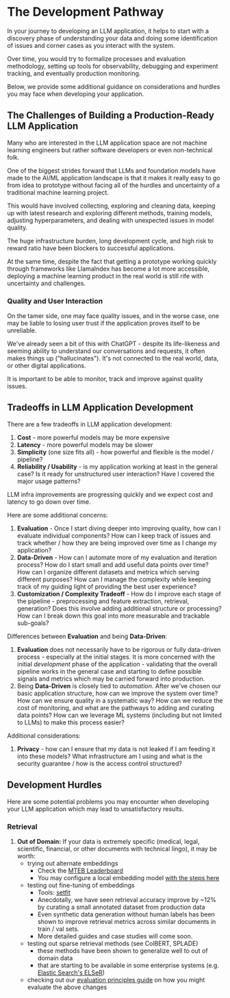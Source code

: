 
# The Development Pathway

In your journey to developing an LLM application, it helps to start with a discovery phase of understanding your data and doing some identification of issues and corner cases as you interact with the system.

Over time, you would try to formalize processes and evaluation methodology, setting up tools for observability, debugging and experiment tracking, and eventually production monitoring.

Below, we provide some additional guidance on considerations and hurdles you may face when developing your application.

## The Challenges of Building a Production-Ready LLM Application
Many who are interested in the LLM application space are not machine learning engineers but rather software developers or  even non-technical folk.

One of the biggest strides forward that LLMs and foundation models have made to the AI/ML application landscape is that it makes it really easy to go from idea to prototype without facing all of the hurdles and uncertainty of a traditional machine learning project.

This would have involved collecting, exploring and cleaning data, keeping up with latest research and exploring different methods, training models, adjusting hyperparameters, and dealing with unexpected issues in model quality.

The huge infrastructure burden, long development cycle, and high risk to reward ratio have been blockers to successful applications.

At the same time, despite the fact that getting a prototype working quickly through frameworks like LlamaIndex has become a lot more accessible, deploying a machine learning product in the real world is still rife with uncertainty and challenges.

### Quality and User Interaction
On the tamer side, one may face quality issues, and in the worse case, one may be liable to losing user trust if the application proves itself to be unreliable.

We've already seen a bit of this with ChatGPT - despite its life-likeness and seeming ability to understand our conversations and requests, it often makes things up ("hallucinates"). It's not connected to the real world, data, or other digital applications.

It is important to be able to monitor, track and improve against quality issues.

## Tradeoffs in LLM Application Development
There are a few tradeoffs in LLM application development:
1. **Cost** - more powerful models may be more expensive
2. **Latency** - more powerful models may be slower
3. **Simplicity** (one size fits all) - how powerful and flexible is the model / pipeline?
4. **Reliability / Usability** - is my application working at least in the general case? Is it ready for unstructured user interaction? Have I covered the major usage patterns?

LLM infra improvements are progressing quickly and we expect cost and latency to go down over time.

Here are some additional concerns:
1. **Evaluation** - Once I start diving deeper into improving quality, how can I evaluate individual components? How can I keep track of issues and track whether / how they are being improved over time as I change my application?
2. **Data-Driven** - How can I automate more of my evaluation and iteration process? How do I start small and add useful data points over time? How can I organize different datasets and metrics which serving different purposes? How can I manage the complexity while keeping track of my guiding light of providing the best user experience?
3. **Customization / Complexity Tradeoff** - How do I improve each stage of the pipeline - preprocessing and feature extraction, retrieval, generation? Does this involve adding additional structure or processing? How can I break down this goal into more measurable and trackable sub-goals?

Differences between **Evaluation** and being **Data-Driven**:
1. **Evaluation** does not necessarily have to be rigorous or fully data-driven process - especially at the initial stages. It is more concerned with the initial *development* phase of the application - validating that the overall pipeline works in the general case and starting to define possible signals and metrics which may be carried forward into production.
2. Being **Data-Driven** is closely tied to *automation*. After we've chosen our basic application structure, how can we improve the system over time? How can we ensure quality in a systematic way? How can we reduce the cost of monitoring, and what are the pathways to adding and curating data points? How can we leverage ML systems (including but not limited to LLMs) to make this process easier?

Additional considerations:
1. **Privacy** - how can I ensure that my data is not leaked if I am feeding it into these models? What infrastructure am I using and what is the security guarantee / how is the access control structured?

## Development Hurdles

Here are some potential problems you may encounter when developing your LLM application which may lead to unsatisfactory results.

### Retrieval

1. **Out of Domain:**
If your data is extremely specific (medical, legal, scientific, financial, or other documents with technical lingo), it may be worth:
    - trying out alternate embeddings
      - Check the [MTEB Leaderboard](https://huggingface.co/spaces/mteb/leaderboard)
      - You may configure a local embedding model [with the steps here](local-embedding-models)
    - testing out fine-tuning of embeddings
        - Tools: [setfit](https://github.com/huggingface/setfit)
        - Anecdotally, we have seen retrieval accuracy improve by ~12% by curating a small annotated dataset from production data
        - Even synthetic data generation without human labels has been shown to improve retrieval metrics across similar documents in train / val sets.
        - More detailed guides and case studies will come soon.
    - testing out sparse retrieval methods (see ColBERT, SPLADE)
        - these methods have been shown to generalize well to out of domain data
        - that are starting to be available in some enterprise systems (e.g. [Elastic Search's ELSeR](https://www.elastic.co/guide/en/machine-learning/current/ml-nlp-elser.html))
    - checking out our [evaluation principles guide](Evaluation) on how you might evaluate the above changes

